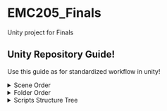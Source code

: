 # EMC205_Finals
 Unity project for Finals

## Unity Repository Guide!
Use this guide as for standardized workflow in unity!

<details>
<Summary>Scene Order</Summary>
Use @ for parent GameObjects
 
```
├── ...
├── @Player                      # GameObjects related to Player!
|   ├── Player_Model
|   ├── Player_Hand
|   ├── Player_FootstepEffects
|   └── ...
├── @CameraHolder
|   └── Camera_Main
```

<b>DO NOT </b> touch other member's sandbox level without their permission! <br>
Create a sub folder when you have multiple scenes!

```
.
├── ...
├── Scene Folder                      # Only scenes folder!
|   └── MASTER
|   |   ├── Master_MainMenu
|   |   ├── Master_Level
|   |   └── ...
|   └── SANDBOX
│       ├── SNBox_Andrei              # Sanbox level for Andrei
│       ├── SNBox_Kyle                # Sanbox level for Kyle
│       ├── SNBox_Kriz                # Sanbox level for Kriz
│       └── SNBox_Maxi                # Sanbox level for Maxi
└── ...
```

</details>

<details>
 <summary>Folder Order</summary>
 
 Make sure that folder is clean!
 One folder per assets
 
 | Folder  | Contents |
 | --------| -------- |
 | Scripts | Only contains scripts! |
 | Materials | Only contains materials! |
</details>

<details>
 <Summary>Scripts Structure Tree</Summary>
 
 If there are multiple scripts for a mechanic then create a sub folder!
 Create your own folder under core folders! (To avoid merge conflicts)<br>
```
.
├── ...
├── Scripts Folder                  # Only scripts folder!
│   ├── Scripts_Andrei              # Scripts made by Andrei
|   |   ├── Camera Folder             # Folder that contains camera related scripts
|   |   └── Player Folder             # Folder that contains player related scripts 
│   ├── Scripts_Kyle                # Scripts made by Kyle
|   |   ├── Inventory Folder          # Folder that contains inventory related scripts
|   |   └── Items Folder              # Folder that contains items related scripts 
│   ├── Scripts_Kriz                # Scripts made by Kriz
|   |   └── ...                       # Folder that ...
│   └── Scripts_Maxi                # Scripts made by Maxi
|       └── ...                       # Folder that ...
│   
└── ...
```
</details>
